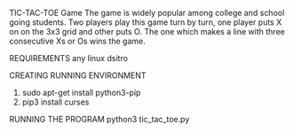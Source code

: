 TIC-TAC-TOE Game
The game is widely popular among college and school going students. Two players play this game turn by turn, one player puts X on on the 3x3 grid and other puts O. The one which makes a line with three consecutive Xs or Os wins the game.


REQUIREMENTS
any linux dsitro

CREATING RUNNING ENVIRONMENT
1. sudo apt-get install python3-pip
2. pip3 install curses

RUNNING THE PROGRAM
python3 tic_tac_toe.py
